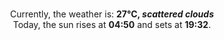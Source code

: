 <p  align="center"><br/>Currently, the weather is: <b> 27°C, <i>scattered clouds</i></b></br>Today, the sun rises at <b>04:50</b> and sets at <b>19:32</b>.</p>